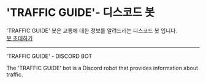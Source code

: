 # 'TRAFFIC GUIDE'- 디스코드 봇

'TRAFFIC GUIDE' 봇은 교통에 대한 정보를 알려드리는 디스코드 봇 입니다.
<br>[봇 초대하기](https://discordapp.com/oauth2/authorize?client_id=687505365973073950&permissions=0&scope=bot)

----------------------------------------------------------------------------------------

'TRAFFIC GUIDE' - DISCORD BOT

The 'TRAFFIC GUIDE' bot is a Discord robot that provides information about traffic.
